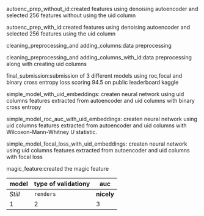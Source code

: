 autoenc_prep_without_id:created features using denoising autoencoder and selected 256 features without using the uid column

autoenc_prep_with_id:created features using denoising autoencoder and selected 256 features using the uid column

cleaning_preprocessing_and adding_columns:data preprocessing

cleaning_preprocessing_and adding_columns_with_id:data preprocessing along with creating uid columns

final_submission:submission of 3 different models using roc,focal and binary cross entropy loss scoring 94.5 on public leaderboard kaggle

simple_model_with_uid_embeddings: createn neural network using uid columns features extracted from autoencoder and uid columns with binary cross entropy

simple_model_roc_auc_with_uid_embeddings: createn neural network using uid columns features extracted from autoencoder and uid columns with Wilcoxon-Mann-Whitney U statistic.

simple_model_focal_loss_with_uid_embeddings: createn neural network using uid columns features extracted from autoencoder and uid columns with focal loss

magic_feature:created the magic feature




model | type of validationy | auc
--- | --- | ---
*Still* | `renders` | **nicely**
1 | 2 | 3
